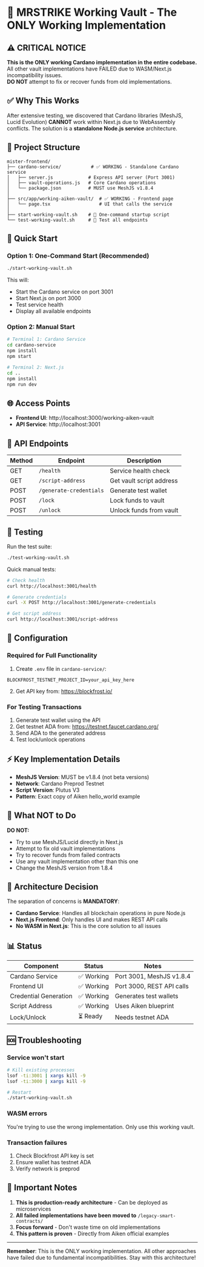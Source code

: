 # 🚀 MRSTRIKE Working Vault - The ONLY Working Implementation

## ⚠️ CRITICAL NOTICE
**This is the ONLY working Cardano implementation in the entire codebase.**  
All other vault implementations have FAILED due to WASM/Next.js incompatibility issues.  
**DO NOT** attempt to fix or recover funds from old implementations.

## ✅ Why This Works

After extensive testing, we discovered that Cardano libraries (MeshJS, Lucid Evolution) **CANNOT** work within Next.js due to WebAssembly conflicts. The solution is a **standalone Node.js service** architecture.

## 📁 Project Structure

```
mister-frontend/
├── cardano-service/           # ✅ WORKING - Standalone Cardano service
│   ├── server.js             # Express API server (Port 3001)
│   ├── vault-operations.js   # Core Cardano operations
│   └── package.json          # MUST use MeshJS v1.8.4
│
├── src/app/working-aiken-vault/  # ✅ WORKING - Frontend page
│   └── page.tsx                  # UI that calls the service
│
├── start-working-vault.sh    # 🚀 One-command startup script
└── test-working-vault.sh     # 🧪 Test all endpoints
```

## 🚀 Quick Start

### Option 1: One-Command Start (Recommended)
```bash
./start-working-vault.sh
```
This will:
- Start the Cardano service on port 3001
- Start Next.js on port 3000
- Test service health
- Display all available endpoints

### Option 2: Manual Start
```bash
# Terminal 1: Cardano Service
cd cardano-service
npm install
npm start

# Terminal 2: Next.js
cd ..
npm install
npm run dev
```

## 🌐 Access Points

- **Frontend UI**: http://localhost:3000/working-aiken-vault
- **API Service**: http://localhost:3001

## 📡 API Endpoints

| Method | Endpoint | Description |
|--------|----------|-------------|
| GET | `/health` | Service health check |
| GET | `/script-address` | Get vault script address |
| POST | `/generate-credentials` | Generate test wallet |
| POST | `/lock` | Lock funds to vault |
| POST | `/unlock` | Unlock funds from vault |

## 🧪 Testing

Run the test suite:
```bash
./test-working-vault.sh
```

Quick manual tests:
```bash
# Check health
curl http://localhost:3001/health

# Generate credentials
curl -X POST http://localhost:3001/generate-credentials

# Get script address
curl http://localhost:3001/script-address
```

## 🔑 Configuration

### Required for Full Functionality
1. Create `.env` file in `cardano-service/`:
```env
BLOCKFROST_TESTNET_PROJECT_ID=your_api_key_here
```

2. Get API key from: https://blockfrost.io/

### For Testing Transactions
1. Generate test wallet using the API
2. Get testnet ADA from: https://testnet.faucet.cardano.org/
3. Send ADA to the generated address
4. Test lock/unlock operations

## ⚡ Key Implementation Details

- **MeshJS Version**: MUST be v1.8.4 (not beta versions)
- **Network**: Cardano Preprod Testnet
- **Script Version**: Plutus V3
- **Pattern**: Exact copy of Aiken hello_world example

## 🚫 What NOT to Do

**DO NOT:**
- Try to use MeshJS/Lucid directly in Next.js
- Attempt to fix old vault implementations
- Try to recover funds from failed contracts
- Use any vault implementation other than this one
- Change the MeshJS version from 1.8.4

## 🎯 Architecture Decision

The separation of concerns is **MANDATORY**:
- **Cardano Service**: Handles all blockchain operations in pure Node.js
- **Next.js Frontend**: Only handles UI and makes REST API calls
- **No WASM in Next.js**: This is the core solution to all issues

## 📊 Status

| Component | Status | Notes |
|-----------|--------|-------|
| Cardano Service | ✅ Working | Port 3001, MeshJS v1.8.4 |
| Frontend UI | ✅ Working | Port 3000, REST API calls |
| Credential Generation | ✅ Working | Generates test wallets |
| Script Address | ✅ Working | Uses Aiken blueprint |
| Lock/Unlock | ⏳ Ready | Needs testnet ADA |

## 🆘 Troubleshooting

### Service won't start
```bash
# Kill existing processes
lsof -ti:3001 | xargs kill -9
lsof -ti:3000 | xargs kill -9

# Restart
./start-working-vault.sh
```

### WASM errors
You're trying to use the wrong implementation. Only use this working vault.

### Transaction failures
1. Check Blockfrost API key is set
2. Ensure wallet has testnet ADA
3. Verify network is preprod

## 📝 Important Notes

1. **This is production-ready architecture** - Can be deployed as microservices
2. **All failed implementations have been moved to** `/legacy-smart-contracts/`
3. **Focus forward** - Don't waste time on old implementations
4. **This pattern is proven** - Directly from Aiken official examples

---

**Remember**: This is the ONLY working implementation. All other approaches have failed due to fundamental incompatibilities. Stay with this architecture!